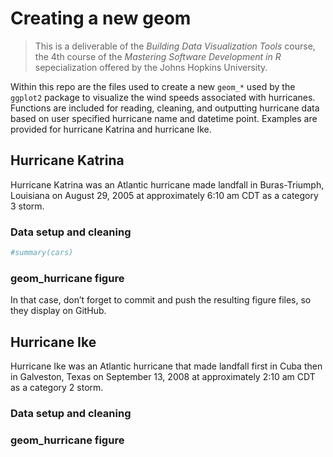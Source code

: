 
<!-- README.md is generated from README.Rmd. Please edit that file -->

# Creating a new geom

<!-- badges: start -->

<!-- badges: end -->

> This is a deliverable of the *Building Data Visualization Tools*
> course, the 4th course of the *Mastering Software Development in R*
> sepecialization offered by the Johns Hopkins University.

Within this repo are the files used to create a new `geom_*` used by the
`ggplot2` package to visualize the wind speeds associated with
hurricanes. Functions are included for reading, cleaning, and outputting
hurricane data based on user specified hurricane name and datetime
point. Examples are provided for hurricane Katrina and hurricane Ike.

## Hurricane Katrina

Hurricane Katrina was an Atlantic hurricane made landfall in
Buras-Triumph, Louisiana on August 29, 2005 at approximately 6:10 am CDT
as a category 3 storm.

### Data setup and cleaning

``` r
#summary(cars)
```

### geom_hurricane figure

In that case, don’t forget to commit and push the resulting figure
files, so they display on GitHub.

## Hurricane Ike

Hurricane Ike was an Atlantic hurricane that made landfall first in Cuba
then in Galveston, Texas on September 13, 2008 at approximately 2:10 am
CDT as a category 2 storm.

### Data setup and cleaning

### geom_hurricane figure
